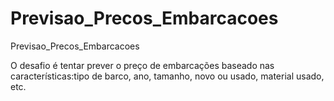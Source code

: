 # Previsao_Precos_Embarcacoes
Previsao_Precos_Embarcacoes

O desafio é tentar prever o preço de embarcações baseado nas características:tipo de barco, ano, tamanho, novo ou usado, material usado, etc.
